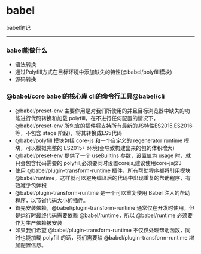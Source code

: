 # babel
babel笔记
*****************
### babel能做什么
- 语法转换
- 通过Polyfill方式在目标环境中添加缺失的特性(@babel/polyfill模块)
- 源码转换
### @babel/core babel的核心库 cli的命令行工具@babel/cli
- @babel/preset-env 主要作用是对我们所使用的并且目标浏览器中缺失的功能进行代码转换和加载 polyfill，在不进行任何配置的情况下，@babel/preset-env 所包含的插件将支持所有最新的JS特性ES2015,ES2016等，不包含 stage 阶段)，将其转换成ES5代码
- @babel/polyfill 模块包括 core-js 和一个自定义的 regenerator runtime 模块，可以模拟完整的 ES2015+ 环境(会导致构建出来的包的体积增大)
- @babel/preset-env 提供了一个 useBuiltIns 参数，设置值为 usage 时，就只会包含代码需要的 polyfill,必须要同时设置corejs,建议使用core-js@3
- 使用 @babel/plugin-transform-runtime 插件，所有帮助程序都将引用模块 @babel/runtime，这样就可以避免编译后的代码中出现重复的帮助程序，有效减少包体积
- @babel/plugin-transform-runtime 是一个可以重复使用 Babel 注入的帮助程序，以节省代码大小的插件。
- 首先安装依赖，@babel/plugin-transform-runtime 通常仅在开发时使用，但是运行时最终代码需要依赖 @babel/runtime，所以 @babel/runtime 必须要作为生产依赖被安装
- 如果我们希望 @babel/plugin-transform-runtime 不仅仅处理帮助函数，同时也能加载 polyfill 的话，我们需要给 @babel/plugin-transform-runtime 增加配置信息。